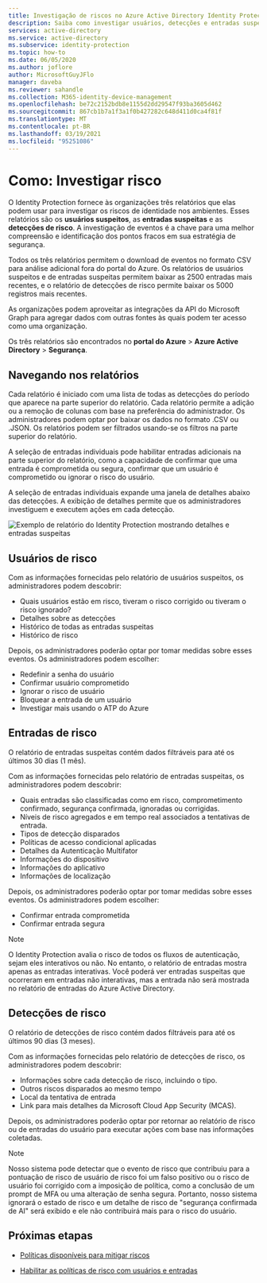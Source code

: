 ```yaml
---
title: Investigação de riscos no Azure Active Directory Identity Protection
description: Saiba como investigar usuários, detecções e entradas suspeitos no Azure Active Directory Identity Protection
services: active-directory
ms.service: active-directory
ms.subservice: identity-protection
ms.topic: how-to
ms.date: 06/05/2020
ms.author: joflore
author: MicrosoftGuyJFlo
manager: daveba
ms.reviewer: sahandle
ms.collection: M365-identity-device-management
ms.openlocfilehash: be72c2152bdb8e1155d2dd29547f93ba3605d462
ms.sourcegitcommit: 867cb1b7a1f3a1f0b427282c648d411d0ca4f81f
ms.translationtype: MT
ms.contentlocale: pt-BR
ms.lasthandoff: 03/19/2021
ms.locfileid: "95251086"
---
```

# <a name="how-to-investigate-risk"></a>Como: Investigar risco

O Identity Protection fornece às organizações três relatórios que elas podem usar para investigar os riscos de identidade nos ambientes. Esses relatórios são os **usuários suspeitos**, as **entradas suspeitas** e as **detecções de risco**. A investigação de eventos é a chave para uma melhor compreensão e identificação dos pontos fracos em sua estratégia de segurança.

Todos os três relatórios permitem o download de eventos no formato CSV para análise adicional fora do portal do Azure. Os relatórios de usuários suspeitos e de entradas suspeitas permitem baixar as 2500 entradas mais recentes, e o relatório de detecções de risco permite baixar os 5000 registros mais recentes.

As organizações podem aproveitar as integrações da API do Microsoft Graph para agregar dados com outras fontes às quais podem ter acesso como uma organização.

Os três relatórios são encontrados no **portal do Azure** > **Azure Active Directory** > **Segurança**.

## <a name="navigating-the-reports"></a>Navegando nos relatórios

Cada relatório é iniciado com uma lista de todas as detecções do período que aparece na parte superior do relatório. Cada relatório permite a adição ou a remoção de colunas com base na preferência do administrador. Os administradores podem optar por baixar os dados no formato .CSV ou .JSON. Os relatórios podem ser filtrados usando-se os filtros na parte superior do relatório.

A seleção de entradas individuais pode habilitar entradas adicionais na parte superior do relatório, como a capacidade de confirmar que uma entrada é comprometida ou segura, confirmar que um usuário é comprometido ou ignorar o risco do usuário.

A seleção de entradas individuais expande uma janela de detalhes abaixo das detecções. A exibição de detalhes permite que os administradores investiguem e executem ações em cada detecção. 

![Exemplo de relatório do Identity Protection mostrando detalhes e entradas suspeitas](./media/howto-identity-protection-investigate-risk/identity-protection-risky-sign-ins-report.png)

## <a name="risky-users"></a>Usuários de risco

Com as informações fornecidas pelo relatório de usuários suspeitos, os administradores podem descobrir:

- Quais usuários estão em risco, tiveram o risco corrigido ou tiveram o risco ignorado?
- Detalhes sobre as detecções
- Histórico de todas as entradas suspeitas
- Histórico de risco
 
Depois, os administradores poderão optar por tomar medidas sobre esses eventos. Os administradores podem escolher:

- Redefinir a senha do usuário
- Confirmar usuário comprometido
- Ignorar o risco de usuário
- Bloquear a entrada de um usuário
- Investigar mais usando o ATP do Azure

## <a name="risky-sign-ins"></a>Entradas de risco

O relatório de entradas suspeitas contém dados filtráveis para até os últimos 30 dias (1 mês).

Com as informações fornecidas pelo relatório de entradas suspeitas, os administradores podem descobrir:

- Quais entradas são classificadas como em risco, comprometimento confirmado, segurança confirmada, ignoradas ou corrigidas.
- Níveis de risco agregados e em tempo real associados a tentativas de entrada.
- Tipos de detecção disparados
- Políticas de acesso condicional aplicadas
- Detalhes da Autenticação Multifator
- Informações do dispositivo
- Informações do aplicativo
- Informações de localização

Depois, os administradores poderão optar por tomar medidas sobre esses eventos. Os administradores podem escolher:

- Confirmar entrada comprometida
- Confirmar entrada segura

> [!NOTE] 
> O Identity Protection avalia o risco de todos os fluxos de autenticação, sejam eles interativos ou não. No entanto, o relatório de entradas mostra apenas as entradas interativas. Você poderá ver entradas suspeitas que ocorreram em entradas não interativas, mas a entrada não será mostrada no relatório de entradas do Azure Active Directory.

## <a name="risk-detections"></a>Detecções de risco

O relatório de detecções de risco contém dados filtráveis para até os últimos 90 dias (3 meses).

Com as informações fornecidas pelo relatório de detecções de risco, os administradores podem descobrir:

- Informações sobre cada detecção de risco, incluindo o tipo.
- Outros riscos disparados ao mesmo tempo
- Local da tentativa de entrada
- Link para mais detalhes da Microsoft Cloud App Security (MCAS).

Depois, os administradores poderão optar por retornar ao relatório de risco ou de entradas do usuário para executar ações com base nas informações coletadas.

> [!NOTE] 
> Nosso sistema pode detectar que o evento de risco que contribuiu para a pontuação de risco de usuário de risco foi um falso positivo ou o risco de usuário foi corrigido com a imposição de política, como a conclusão de um prompt de MFA ou uma alteração de senha segura. Portanto, nosso sistema ignorará o estado de risco e um detalhe de risco de "segurança confirmada de AI" será exibido e ele não contribuirá mais para o risco do usuário. 


## <a name="next-steps"></a>Próximas etapas

- [Políticas disponíveis para mitigar riscos](concept-identity-protection-policies.md)

- [Habilitar as políticas de risco com usuários e entradas](howto-identity-protection-configure-risk-policies.md)
